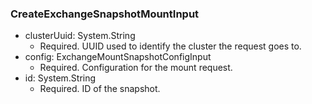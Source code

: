 ### CreateExchangeSnapshotMountInput


- clusterUuid: System.String
  - Required. UUID used to identify the cluster the request goes to.
- config: ExchangeMountSnapshotConfigInput
  - Required. Configuration for the mount request.
- id: System.String
  - Required. ID of the snapshot.
